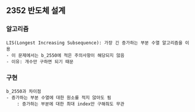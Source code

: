 ## 2352 반도체 설계

### 알고리즘
```
LIS(Longest Increasing Subsequence): 가장 긴 증가하는 부분 수열 알고리즘을 이용   
- 이 문제에서는 b_2550에 적은 주의사항이 해당되지 않음  
- 이유: 개수만 구하면 되기 때문  
```

### 구현
```
b_2550과 차이점  
- 증가하는 부분 수열에 대한 원소를 적지 않아도 됨  
    : 증가하는 부분에 대한 최대 index만 구해줘도 무관  
```